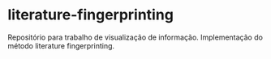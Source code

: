 # literature-fingerprinting
Repositório para trabalho de visualização de informação. Implementação do método literature fingerprinting.
